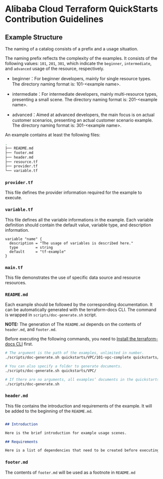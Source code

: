 # Alibaba Cloud Terraform QuickStarts Contribution Guidelines

## Example Structure

The naming of a catalog consists of a prefix and a usage situation. 

The naming prefix reflects the complexity of the examples. It consists of the following values: `101`, `201`, `301`, which indicate the `beginner`, `intermediate`, and `advanced` usage of the resource, respectively.

- beginner：For beginner developers, mainly for single resource types. The directory naming format is: 101-\<example name\>.

- intermediate：For intermediate developers, mainly multi-resource types, presenting a small scene. The directory naming format is: 201-\<example name\>.

- advanced：Aimed at advanced developers, the main focus is on actual customer scenarios, presenting an actual customer scenario example. The directory naming format is: 301-\<example name\>.

An example contains at least the following files: 

```bash
.
├── README.md
├── footer.md
├── header.md
├── resource.tf
├── provider.tf
└── variable.tf
```

### `provider.tf`

This file defines the provider information required for the example to execute.

### `variable.tf`

This file defines all the variable informations in the example. Each variable definition should contain the default value, variable type, and description information.

```
variable "name" {
  description = "The usage of variables is described here."
  type        = string
  default     = "tf-example"
}
```

### `main.tf`

This file demonstrates the use of specific data source and resource resources.



### `README.md`

Each example should be followed by the corresponding documentation. It can be automatically generated with the terraform-docs CLI. The command is wrapped in `scripts/doc-generate.sh` script. 

**NOTE:**  The generation of The `README.md` depends on the contents of `header.md`, and `footer.md`.

Before executing the following commands, you need to [Install the terraform-docs CLI](https://terraform-docs.io/user-guide/installation/) first.


```bash
# The argument is the path of the examples, unlimited in number.
./scripts/doc-generate.sh quickstarts/VPC/101-vpc-complete quickstarts/VPC/101-vpc-doc-Example

# You can also specify a folder to generate documents.
./scripts/doc-generate.sh quickstarts/VPC/

# If there are no arguments, all examples‘ documents in the quickstarts directory will be generated
./scripts/doc-generate.sh 
```


### `header.md` 

This file contains the introduction and requirements of the example. It will be added to the beginning of the `README.md`. 

```markdown

## Introduction

Here is the brief introduction for example usage scenes.

## Requirements

Here is a list of dependencies that need to be created before executing the example

```

### `footer.md`

The contents of `footer.md` will be used as a footnote in `README.md`


